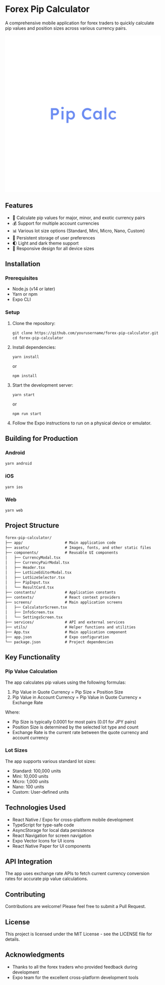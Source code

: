 # Forex Pip Calculator

A comprehensive mobile application for forex traders to quickly calculate pip values and position sizes across various currency pairs.

![Forex Pip Calculator App](./assets/icon.png)

## Features

- 🔄 Calculate pip values for major, minor, and exotic currency pairs
- 💰 Support for multiple account currencies
- 📊 Various lot size options (Standard, Mini, Micro, Nano, Custom)
- 💾 Persistent storage of user preferences
- 🌓 Light and dark theme support
- 📱 Responsive design for all device sizes

## Installation

### Prerequisites

- Node.js (v14 or later)
- Yarn or npm
- Expo CLI

### Setup

1. Clone the repository:

   ```
   git clone https://github.com/yourusername/forex-pip-calculator.git
   cd forex-pip-calculator
   ```

2. Install dependencies:

   ```
   yarn install
   ```

   or

   ```
   npm install
   ```

3. Start the development server:

   ```
   yarn start
   ```

   or

   ```
   npm run start
   ```

4. Follow the Expo instructions to run on a physical device or emulator.

## Building for Production

### Android

```
yarn android
```

### iOS

```
yarn ios
```

### Web

```
yarn web
```

## Project Structure

```
forex-pip-calculator/
├── app/                   # Main application code
├── assets/                # Images, fonts, and other static files
├── components/            # Reusable UI components
│   ├── CurrencyModal.tsx
│   ├── CurrencyPairModal.tsx
│   ├── Header.tsx
│   ├── LotSizeEditorModal.tsx
│   ├── LotSizeSelector.tsx
│   ├── PipInput.tsx
│   └── ResultCard.tsx
├── constants/             # Application constants
├── contexts/              # React context providers
├── screens/               # Main application screens
│   ├── CalculatorScreen.tsx
│   ├── InfoScreen.tsx
│   └── SettingsScreen.tsx
├── services/              # API and external services
├── utils/                 # Helper functions and utilities
├── App.tsx                # Main application component
├── app.json               # Expo configuration
└── package.json           # Project dependencies
```

## Key Functionality

### Pip Value Calculation

The app calculates pip values using the following formulas:

1. Pip Value in Quote Currency = Pip Size × Position Size
2. Pip Value in Account Currency = Pip Value in Quote Currency × Exchange Rate

Where:

- Pip Size is typically 0.0001 for most pairs (0.01 for JPY pairs)
- Position Size is determined by the selected lot type and count
- Exchange Rate is the current rate between the quote currency and account currency

### Lot Sizes

The app supports various standard lot sizes:

- Standard: 100,000 units
- Mini: 10,000 units
- Micro: 1,000 units
- Nano: 100 units
- Custom: User-defined units

## Technologies Used

- React Native / Expo for cross-platform mobile development
- TypeScript for type-safe code
- AsyncStorage for local data persistence
- React Navigation for screen navigation
- Expo Vector Icons for UI icons
- React Native Paper for UI components

## API Integration

The app uses exchange rate APIs to fetch current currency conversion rates for accurate pip value calculations.

## Contributing

Contributions are welcome! Please feel free to submit a Pull Request.

## License

This project is licensed under the MIT License - see the LICENSE file for details.

## Acknowledgments

- Thanks to all the forex traders who provided feedback during development
- Expo team for the excellent cross-platform development tools
